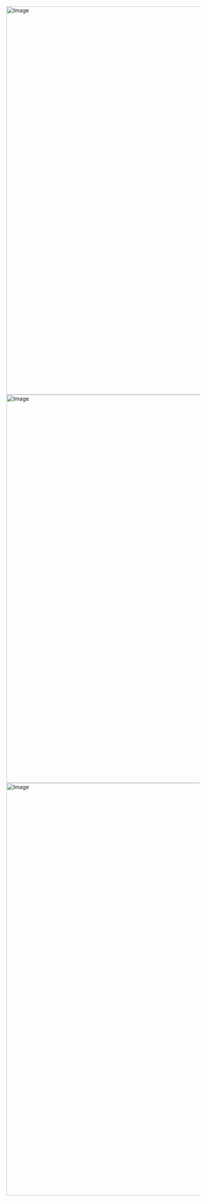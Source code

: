 <img width="1913" height="1011" alt="Image" src="https://github.com/user-attachments/assets/ff0c1bf9-1ae2-4e8a-9392-4c99806d0d8f" />
<img width="1918" height="1011" alt="Image" src="https://github.com/user-attachments/assets/6ddcba3d-06fe-44a8-bba4-37abab435c75" />
<img width="1919" height="1074" alt="Image" src="https://github.com/user-attachments/assets/2c62c15c-65ad-425e-8816-a6bfd44d2a10" />
